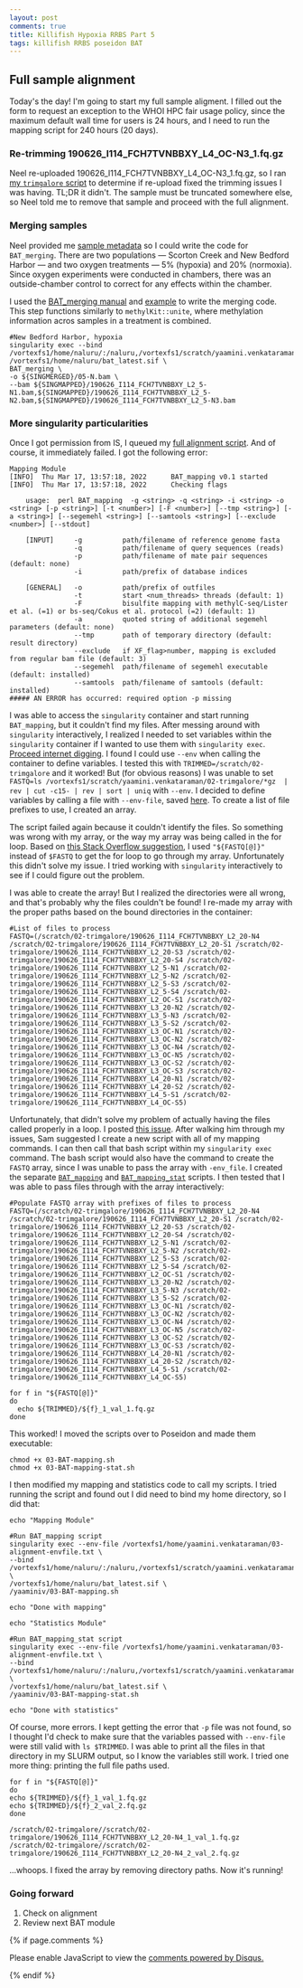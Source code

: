 ```yaml
---
layout: post
comments: true
title: Killifish Hypoxia RRBS Part 5
tags: killifish RRBS poseidon BAT
---
```


## Full sample alignment

Today's the day! I'm going to start my full sample aligment. I filled out the form to request an exception to the WHOI HPC fair usage policy, since the maximum default wall time for users is 24 hours, and I need to run the mapping script for 240 hours (20 days).

### Re-trimming 190626_I114_FCH7TVNBBXY_L4_OC-N3_1.fq.gz

Neel re-uploaded 190626_I114_FCH7TVNBBXY_L4_OC-N3_1.fq.gz, so I ran [my `trimgalore` script]() to determine if re-upload fixed the trimming issues I was having. TL;DR it didn't. The sample must be truncated somewhere else, so Neel told me to remove that sample and proceed with the full alignment.

### Merging samples

Neel provided me [sample metadata](https://github.com/yaaminiv/killifish-hypoxia-RRBS/blob/main/metadata/Fh_RRBS_sampledescription.xlsx) so I could write the code for `BAT_merging`. There are two populations — Scorton Creek and New Bedford Harbor — and two oxygen treatments — 5% (hypoxia) and 20% (normoxia). Since oxygen experiments were conducted in chambers, there was an outside-chamber control to correct for any effects within the chamber.

I used the [BAT_merging manual](https://www.bioinf.uni-leipzig.de/Software/BAT/mapping/#bat_merging) and [example](https://www.bioinf.uni-leipzig.de/Software/BAT/example_mapping/#example_bat_merging) to write the merging code. This step functions similarly to `methylKit::unite`, where methylation information acros samples in a treatment is combined.

```
#New Bedford Harbor, hypoxia
singularity exec --bind /vortexfs1/home/naluru/:/naluru,/vortexfs1/scratch/yaamini.venkataraman:/scratch /vortexfs1/home/naluru/bat_latest.sif \
BAT_merging \
-o ${SINGMERGED}/05-N.bam \
--bam ${SINGMAPPED}/190626_I114_FCH7TVNBBXY_L2_5-N1.bam,${SINGMAPPED}/190626_I114_FCH7TVNBBXY_L2_5-N2.bam,${SINGMAPPED}/190626_I114_FCH7TVNBBXY_L2_5-N3.bam
```

### More singularity particularities

Once I got permission from IS, I queued my [full alignment script](https://github.com/yaaminiv/killifish-hypoxia-RRBS/blob/main/code/03-alignment.sh). And of course, it immediately failed. I got the following error:

```
Mapping Module
[INFO]  Thu Mar 17, 13:57:18, 2022      BAT_mapping v0.1 started
[INFO]  Thu Mar 17, 13:57:18, 2022      Checking flags

    usage:  perl BAT_mapping  -g <string> -q <string> -i <string> -o <string> [-p <string>] [-t <number>] [-F <number>] [--tmp <string>] [-a <string>] [--segemehl <string>] [--samtools <string>] [--exclude <number>] [--stdout]

    [INPUT]     -g          path/filename of reference genome fasta
                -q          path/filename of query sequences (reads)
                -p          path/filename of mate pair sequences (default: none)
                -i          path/prefix of database indices

    [GENERAL]   -o          path/prefix of outfiles
                -t          start <num_threads> threads (default: 1)
                -F          bisulfite mapping with methylC-seq/Lister et al. (=1) or bs-seq/Cokus et al. protocol (=2) (default: 1)
                -a          quoted string of additional segemehl parameters (default: none)
                --tmp       path of temporary directory (default: result directory)
                --exclude   if XF_flag>number, mapping is excluded from regular bam file (default: 3)
                --segemehl  path/filename of segemehl executable (default: installed)
                --samtools  path/filename of samtools (default: installed)
##### AN ERROR has occurred: required option -p missing
```

I was able to access the `singularity` container and start running `BAT_mapping`, but it couldn't find my files. After messing around with `singularity` interactively, I realized I needed to set variables within the `singularity` container if I wanted to use them with `singularity exec`. [Proceed internet digging](https://sylabs.io/guides/latest/user-guide/environment_and_metadata.html?highlight=variable#env-option). I found I could use `--env` when calling the container to define variables. I tested this with `TRIMMED=/scratch/02-trimgalore` and it worked! But (for obvious reasons) I was unable to set `FASTQ=ls /vortexfs1/scratch/yaamini.venkataraman/02-trimgalore/*gz  | rev | cut -c15- | rev | sort | uniq` with `--env`. I decided to define variables by calling a file with `--env-file`, saved [here](https://github.com/yaaminiv/killifish-hypoxia-RRBS/blob/main/code/03-alignment-envfile.txt). To create a list of file prefixes to use, I created an array.

The script failed again because it couldn't identify the files. So something was wrong with my array, or the way my array was being called in the for loop. Based on [this Stack Overflow suggestion](https://stackoverflow.com/questions/52901012/what-is-a-list-in-bash), I used `"${FASTQ[@]}"` instead of `$FASTQ` to get the for loop to go through my array. Unfortunately this didn't solve my issue. I tried working with `singularity` interactively to see if I could figure out the problem.

I was able to create the array! But I realized the directories were all wrong, and that's probably why the files couldn't be found! I re-made my array with the proper paths based on the bound directories in the container:

```
#List of files to process
FASTQ=(/scratch/02-trimgalore/190626_I114_FCH7TVNBBXY_L2_20-N4 /scratch/02-trimgalore/190626_I114_FCH7TVNBBXY_L2_20-S1 /scratch/02-trimgalore/190626_I114_FCH7TVNBBXY_L2_20-S3 /scratch/02-trimgalore/190626_I114_FCH7TVNBBXY_L2_20-S4 /scratch/02-trimgalore/190626_I114_FCH7TVNBBXY_L2_5-N1 /scratch/02-trimgalore/190626_I114_FCH7TVNBBXY_L2_5-N2 /scratch/02-trimgalore/190626_I114_FCH7TVNBBXY_L2_5-S3 /scratch/02-trimgalore/190626_I114_FCH7TVNBBXY_L2_5-S4 /scratch/02-trimgalore/190626_I114_FCH7TVNBBXY_L2_OC-S1 /scratch/02-trimgalore/190626_I114_FCH7TVNBBXY_L3_20-N2 /scratch/02-trimgalore/190626_I114_FCH7TVNBBXY_L3_5-N3 /scratch/02-trimgalore/190626_I114_FCH7TVNBBXY_L3_5-S2 /scratch/02-trimgalore/190626_I114_FCH7TVNBBXY_L3_OC-N1 /scratch/02-trimgalore/190626_I114_FCH7TVNBBXY_L3_OC-N2 /scratch/02-trimgalore/190626_I114_FCH7TVNBBXY_L3_OC-N4 /scratch/02-trimgalore/190626_I114_FCH7TVNBBXY_L3_OC-N5 /scratch/02-trimgalore/190626_I114_FCH7TVNBBXY_L3_OC-S2 /scratch/02-trimgalore/190626_I114_FCH7TVNBBXY_L3_OC-S3 /scratch/02-trimgalore/190626_I114_FCH7TVNBBXY_L4_20-N1 /scratch/02-trimgalore/190626_I114_FCH7TVNBBXY_L4_20-S2 /scratch/02-trimgalore/190626_I114_FCH7TVNBBXY_L4_5-S1 /scratch/02-trimgalore/190626_I114_FCH7TVNBBXY_L4_OC-S5)
```

Unfortunately, that didn't solve my problem of actually having the files called properly in a loop. I posted [this issue](https://github.com/RobertsLab/resources/discussions/1436). After walking him through my issues, Sam suggested I create a new script with all of my mapping commands. I can then call that bash script within my `singularity exec` command. The bash script would also have the command to create the `FASTQ` array, since I was unable to pass the array with `-env_file`. I created the separate [`BAT_mapping`](https://github.com/yaaminiv/killifish-hypoxia-RRBS/blob/main/code/03-BAT-mapping.sh) and [`BAT_mapping_stat`](https://github.com/yaaminiv/killifish-hypoxia-RRBS/blob/main/code/03-BAT-mapping-stat.sh) scripts. I then tested that I was able to pass files through with the array interactively:

```
#Populate FASTQ array with prefixes of files to process
FASTQ=(/scratch/02-trimgalore/190626_I114_FCH7TVNBBXY_L2_20-N4 /scratch/02-trimgalore/190626_I114_FCH7TVNBBXY_L2_20-S1 /scratch/02-trimgalore/190626_I114_FCH7TVNBBXY_L2_20-S3 /scratch/02-trimgalore/190626_I114_FCH7TVNBBXY_L2_20-S4 /scratch/02-trimgalore/190626_I114_FCH7TVNBBXY_L2_5-N1 /scratch/02-trimgalore/190626_I114_FCH7TVNBBXY_L2_5-N2 /scratch/02-trimgalore/190626_I114_FCH7TVNBBXY_L2_5-S3 /scratch/02-trimgalore/190626_I114_FCH7TVNBBXY_L2_5-S4 /scratch/02-trimgalore/190626_I114_FCH7TVNBBXY_L2_OC-S1 /scratch/02-trimgalore/190626_I114_FCH7TVNBBXY_L3_20-N2 /scratch/02-trimgalore/190626_I114_FCH7TVNBBXY_L3_5-N3 /scratch/02-trimgalore/190626_I114_FCH7TVNBBXY_L3_5-S2 /scratch/02-trimgalore/190626_I114_FCH7TVNBBXY_L3_OC-N1 /scratch/02-trimgalore/190626_I114_FCH7TVNBBXY_L3_OC-N2 /scratch/02-trimgalore/190626_I114_FCH7TVNBBXY_L3_OC-N4 /scratch/02-trimgalore/190626_I114_FCH7TVNBBXY_L3_OC-N5 /scratch/02-trimgalore/190626_I114_FCH7TVNBBXY_L3_OC-S2 /scratch/02-trimgalore/190626_I114_FCH7TVNBBXY_L3_OC-S3 /scratch/02-trimgalore/190626_I114_FCH7TVNBBXY_L4_20-N1 /scratch/02-trimgalore/190626_I114_FCH7TVNBBXY_L4_20-S2 /scratch/02-trimgalore/190626_I114_FCH7TVNBBXY_L4_5-S1 /scratch/02-trimgalore/190626_I114_FCH7TVNBBXY_L4_OC-S5)

for f in "${FASTQ[@]}"
do
  echo ${TRIMMED}/${f}_1_val_1.fq.gz
done
```

This worked! I moved the scripts over to Poseidon and made them executable:

```
chmod +x 03-BAT-mapping.sh
chmod +x 03-BAT-mapping-stat.sh
```

I then modified my mapping and statistics code to call my scripts. I tried running the script and found out I did need to bind my home directory, so I did that:

```
echo "Mapping Module"

#Run BAT_mapping script
singularity exec --env-file /vortexfs1/home/yaamini.venkataraman/03-alignment-envfile.txt \
--bind /vortexfs1/home/naluru/:/naluru,/vortexfs1/scratch/yaamini.venkataraman:/scratch,/vortexfs1/home/yaamini.venkataraman/:/yaaminiv \
/vortexfs1/home/naluru/bat_latest.sif \
/yaaminiv/03-BAT-mapping.sh

echo "Done with mapping"

echo "Statistics Module"

#Run BAT_mapping_stat script
singularity exec --env-file /vortexfs1/home/yaamini.venkataraman/03-alignment-envfile.txt \
--bind /vortexfs1/home/naluru/:/naluru,/vortexfs1/scratch/yaamini.venkataraman:/scratch,/vortexfs1/home/yaamini.venkataraman/:/yaaminiv \
/vortexfs1/home/naluru/bat_latest.sif \
/yaaminiv/03-BAT-mapping-stat.sh

echo "Done with statistics"
```

Of course, more errors. I kept getting the error that `-p` file was not found, so I thought I'd check to make sure that the variables passed with `--env-file` were still valid with `ls $TRIMMED`. I was able to print all the files in that directory in my SLURM output, so I know the variables still work. I tried one more thing: printing the full file paths used.

```
for f in "${FASTQ[@]}"
do
echo ${TRIMMED}/${f}_1_val_1.fq.gz
echo ${TRIMMED}/${f}_2_val_2.fq.gz
done
```

```
/scratch/02-trimgalore//scratch/02-trimgalore/190626_I114_FCH7TVNBBXY_L2_20-N4_1_val_1.fq.gz
/scratch/02-trimgalore//scratch/02-trimgalore/190626_I114_FCH7TVNBBXY_L2_20-N4_2_val_2.fq.gz
```

...whoops. I fixed the array by removing directory paths. Now it's running!

### Going forward

1. Check on alignment
4. Review next BAT module

{% if page.comments %}

<div id="disqus_thread"></div>
<script>

/**
*  RECOMMENDED CONFIGURATION VARIABLES: EDIT AND UNCOMMENT THE SECTION BELOW TO INSERT DYNAMIC VALUES FROM YOUR PLATFORM OR CMS.
*  LEARN WHY DEFINING THESE VARIABLES IS IMPORTANT: https://disqus.com/admin/universalcode/#configuration-variables*/
/*
var disqus_config = function () {
this.page.url = PAGE_URL;  // Replace PAGE_URL with your page's canonical URL variable
this.page.identifier = PAGE_IDENTIFIER; // Replace PAGE_IDENTIFIER with your page's unique identifier variable
};
*/
(function() { // DON'T EDIT BELOW THIS LINE
var d = document, s = d.createElement('script');
s.src = 'https://the-responsible-grad-student.disqus.com/embed.js';
s.setAttribute('data-timestamp', +new Date());
(d.head || d.body).appendChild(s);
})();
</script>
<noscript>Please enable JavaScript to view the <a href="https://disqus.com/?ref_noscript">comments powered by Disqus.</a></noscript>

{% endif %}

<script id="dsq-count-scr" src="//the-responsible-grad-student.disqus.com/count.js" async></script>

